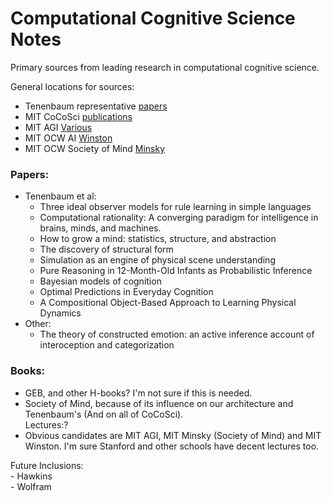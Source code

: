 # Computational Cognitive Science Notes

Primary sources from leading research in computational cognitive science.

General locations for sources:   

- Tenenbaum representative [papers](http://web.mit.edu/cocosci/josh.html)
- MIT CoCoSci [publications](http://cocosci.mit.edu/publications)
- MIT AGI [Various](https://agi.mit.edu/)
- MIT OCW AI [Winston](https://ocw.mit.edu/courses/electrical-engineering-and-computer-science/6-034-artificial-intelligence-fall-2010/)
- MIT OCW Society of Mind [Minsky](https://ocw.mit.edu/courses/electrical-engineering-and-computer-science/6-868j-the-society-of-mind-fall-2011/)

### Papers:

- Tenenbaum et al:  
    - Three ideal observer models for rule learning in simple languages  
    - Computational rationality: A converging paradigm for intelligence in brains, minds, and machines.  
    - How to grow a mind: statistics, structure, and abstraction  
    - The discovery of structural form  
    - Simulation as an engine of physical scene understanding  
    - Pure Reasoning in 12-Month-Old Infants as Probabilistic Inference  
    - Bayesian models of cognition  
    - Optimal Predictions in Everyday Cognition  
    - A Compositional Object-Based Approach to Learning Physical Dynamics  
- Other:
    - The theory of constructed emotion: an active inference account of interoception and categorization  

### Books:
 - GEB, and other H-books? I'm not sure if this is needed.  
 - Society of Mind, because of its influence on our architecture and Tenenbaum's (And on all of CoCoSci).  
Lectures:?
 - Obvious candidates are MIT AGI, MIT Minsky (Society of Mind) and MIT Winston. I'm sure Stanford and other schools have decent lectures too.  

Future Inclusions:  
    - Hawkins   
    - Wolfram  
